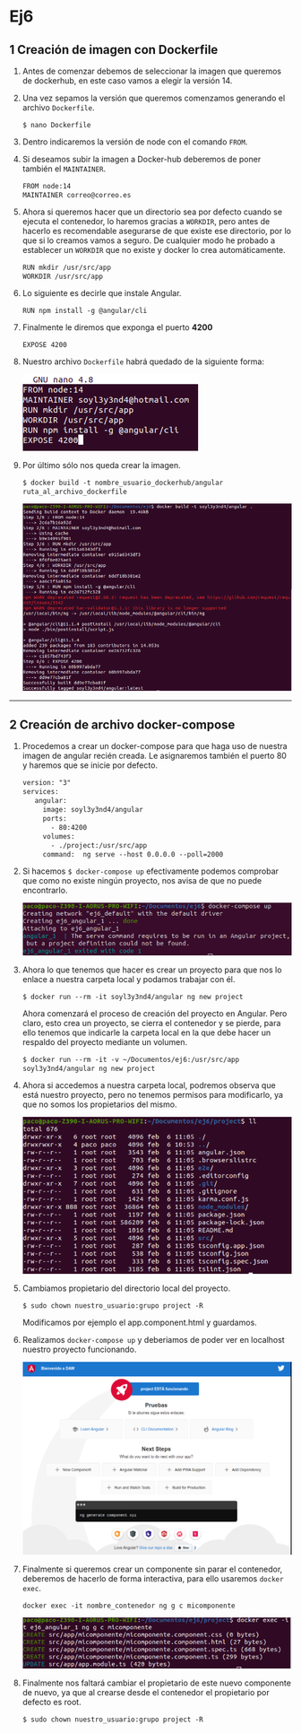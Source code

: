# Ej6

## 1 Creación de imagen con Dockerfile

1. Antes de comenzar debemos de seleccionar la imagen que queremos de dockerhub, en este caso vamos a elegir la versión 14.
   
2. Una vez sepamos la versión que queremos comenzamos generando el archivo `Dockerfile`.
   ~~~
   $ nano Dockerfile
   ~~~

3. Dentro indicaremos la versión de node con el comando `FROM`.
   
4. Si deseamos subir la imagen a Docker-hub deberemos de poner también el `MAINTAINER`.
   ~~~
   FROM node:14
   MAINTAINER correo@correo.es
   ~~~

5. Ahora si queremos hacer que un directorio sea por defecto cuando se ejecuta el contenedor, lo haremos gracias a `WORKDIR`, pero antes de hacerlo es recomendable asegurarse de que existe ese directorio, por lo que si lo creamos vamos a seguro. De cualquier modo he probado a establecer un `WORKDIR` que no existe y docker lo crea automáticamente.
   ~~~
   RUN mkdir /usr/src/app
   WORKDIR /usr/src/app
   ~~~

6. Lo siguiente es decirle que instale Angular.
   ~~~
   RUN npm install -g @angular/cli
   ~~~

7. Finalmente le diremos que exponga el puerto **4200**
   ~~~
   EXPOSE 4200
   ~~~

8. Nuestro archivo `Dockerfile` habrá quedado de la siguiente forma:
   
   ![imagen](img/captura-1.png)

9.  Por último sólo nos queda crear la imagen.
    ~~~
    $ docker build -t nombre_usuario_dockerhub/angular    ruta_al_archivo_dockerfile
    ~~~

    ![imagen](img/captura-2.png)
____

## 2 Creación de archivo docker-compose

1. Procedemos a crear un docker-compose para que haga uso de nuestra imagen de angular recién creada. Le asignaremos también el puerto 80 y haremos que se inicie por defecto.
   ~~~
   version: "3"
   services:
      angular: 
        image: soyl3y3nd4/angular
        ports:
          - 80:4200
        volumes:
          - ./project:/usr/src/app
        command:  ng serve --host 0.0.0.0 --poll=2000
   ~~~

2. Si hacemos `$ docker-compose up` efectivamente podemos comprobar que como no existe ningún proyecto, nos avisa de que no puede encontrarlo.
   
   ![imagen](img/captura-3.png)

3. Ahora lo que tenemos que hacer es crear un proyecto para que nos lo enlace a nuestra carpeta local y podamos trabajar con él.
   
   ~~~
   $ docker run --rm -it soyl3y3nd4/angular ng new project
   ~~~
   Ahora comenzará el proceso de creación del proyecto en Angular. Pero claro, esto crea un proyecto, se cierra el contenedor y se pierde, para ello tenemos que indicarle la carpeta local en la que debe hacer un respaldo del proyecto mediante un volumen.

   ~~~
   $ docker run --rm -it -v ~/Documentos/ej6:/usr/src/app soyl3y3nd4/angular ng new project
   ~~~

4. Ahora si accedemos a nuestra carpeta local, podremos observa que está nuestro proyecto, pero no tenemos permisos para modificarlo, ya que no somos los propietarios del mismo.

   ![imagen](img/captura-4.png)

5. Cambiamos propietario del directorio local del proyecto.
   ~~~
   $ sudo chown nuestro_usuario:grupo project -R
   ~~~
   Modificamos por ejemplo el app.component.html y guardamos.
6. Realizamos `docker-compose up` y deberiamos de poder ver en localhost nuestro proyecto funcionando.
   
   ![imagen](img/captura-5.png)

7. Finalmente si queremos crear un componente sin parar el contenedor, deberemos de hacerlo de forma interactiva, para ello usaremos `docker exec`.
   ~~~
   docker exec -it nombre_contenedor ng g c micomponente
   ~~~

   ![imagen](img/captura-6.png)
   
8. Finalmente nos faltará cambiar el propietario de este nuevo componente de nuevo, ya que al crearse desde el contenedor el propietario por defecto es root.
   ~~~
   $ sudo chown nuestro_usuario:grupo project -R
   ~~~
